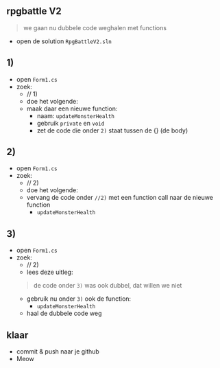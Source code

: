 

## rpgbattle V2

> we gaan nu dubbele code weghalen met functions

- open de solution `RpgBattleV2.sln`

## 1)
- open `Form1.cs`
- zoek:
    - // 1)
    - doe het volgende:
    - maak daar een nieuwe function:
        - naam: `updateMonsterHealth`
        - gebruik `private` en `void`
        - zet de code die onder `2)` staat tussen de {} (de body)

## 2)

- open `Form1.cs`
- zoek:
    - // 2)
    - doe het volgende:
    - vervang de code onder `//2)` met een function call naar de nieuwe function
        - `updateMonsterHealth`

## 3)

- open `Form1.cs`
- zoek:
    - // 2)
    - lees deze uitleg:
    > de code onder `3)` was ook dubbel, dat willen we niet
    - gebruik nu onder `3)` ook de function:
        - `updateMonsterHealth`
    - haal de dubbele code weg
            
## klaar

- commit & push naar je github       
- Meow 